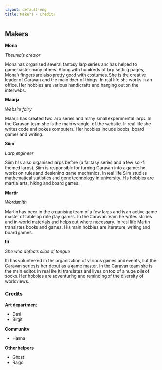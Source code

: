 ```yaml
---
layout: default-eng
title: Makers - Credits
---
```

## Makers

**Mona**

_Theuma’s creator_

Mona has organised several fantasy larp series and has helped to gamemaster many others. Along with hundreds of larp setting pages, Mona’s fingers are also pretty good with costumes. She is the creative leader of Caravan and the main doer of things. In real life she works in an office. Her hobbies are various handicrafts and hanging out on the interwebs. 

**Maarja**

_Website fairy_

Maarja has created two larp series and many small experimental larps. In the Caravan team she is the main wrangler of the website. In real life she writes code and pokes computers. Her hobbies include books, board games and writing. 

**Siim**

_Larp engineer_

Siim has also organised larps before (a fantasy series and a few sci-fi themed larps). Siim is responsible for turning Caravan into a game: he works on rules and designing game mechanics. In real life Siim studies mathematical statistics and gene technology in university. His hobbies are martial arts, hiking and board games.

**Martin**

_Wordsmith_

Martin has been in the organising team of a few larps and is an active game master of tabletop role play games. In the Caravan team he writes stories and in-world materials and helps out where necessary. In real life Martin translates books and games. His main hobbies are literature, writing and board games.

**Iti**

_She who defeats slips of tongue_

Iti has volunteered in the organization of various games and events, but the Caravan series is her debut as a game master. In the Caravan team she is the main editor. In real life Iti translates and lives on top of a huge pile of socks. Her hobbies are adventuring and reminding of the diversity of worldviews.

### Credits

**Art department**
* Dani
* Birgit

**Community**
* Hanna

**Other helpers**
* Ghost
* Raigo
